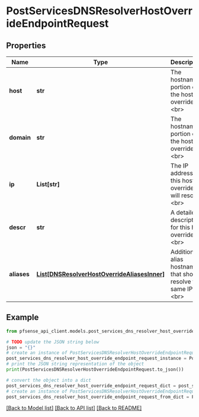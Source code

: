# PostServicesDNSResolverHostOverrideEndpointRequest


## Properties

Name | Type | Description | Notes
------------ | ------------- | ------------- | -------------
**host** | **str** | The hostname portion of the host override.&lt;br&gt; | 
**domain** | **str** | The hostname portion of the host override.&lt;br&gt; | 
**ip** | **List[str]** | The IP addresses this host override will resolve.&lt;br&gt; | 
**descr** | **str** | A detailed description for this host override.&lt;br&gt; | [optional] 
**aliases** | [**List[DNSResolverHostOverrideAliasesInner]**](DNSResolverHostOverrideAliasesInner.md) | Additional alias hostnames that should resolve the same IP(s).&lt;br&gt; | [optional] 

## Example

```python
from pfsense_api_client.models.post_services_dns_resolver_host_override_endpoint_request import PostServicesDNSResolverHostOverrideEndpointRequest

# TODO update the JSON string below
json = "{}"
# create an instance of PostServicesDNSResolverHostOverrideEndpointRequest from a JSON string
post_services_dns_resolver_host_override_endpoint_request_instance = PostServicesDNSResolverHostOverrideEndpointRequest.from_json(json)
# print the JSON string representation of the object
print(PostServicesDNSResolverHostOverrideEndpointRequest.to_json())

# convert the object into a dict
post_services_dns_resolver_host_override_endpoint_request_dict = post_services_dns_resolver_host_override_endpoint_request_instance.to_dict()
# create an instance of PostServicesDNSResolverHostOverrideEndpointRequest from a dict
post_services_dns_resolver_host_override_endpoint_request_from_dict = PostServicesDNSResolverHostOverrideEndpointRequest.from_dict(post_services_dns_resolver_host_override_endpoint_request_dict)
```
[[Back to Model list]](../README.md#documentation-for-models) [[Back to API list]](../README.md#documentation-for-api-endpoints) [[Back to README]](../README.md)


